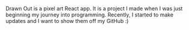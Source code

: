 Drawn Out is a pixel art React app.
It is a project I made when I was just beginning my journey into programming.
Recently, I started to make updates and I want to show them off my GitHub
:)

